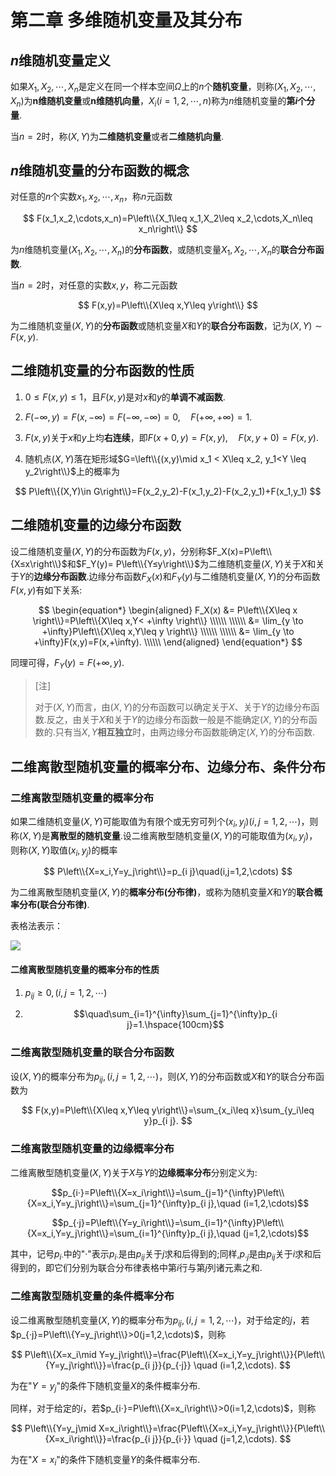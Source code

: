 # 第二章 多维随机变量及其分布

## $n$维随机变量定义

如果$X_1,X_2,\cdots,X_n$是定义在同一个样本空间$\Omega$上的$n$个**随机变量**，则称$(X_1,X_2,\cdots,X_n)$为**n维随机变量**或**n维随机向量**，$X_i(i=1,2,\cdots,n)$称为$n$维随机变量的**第$i$个分量**.

当$n=2$时，称$(X,Y)$为**二维随机变量**或者**二维随机向量**.

## $n$维随机变量的分布函数的概念

对任意的$n$个实数$x_1,x_2,\cdots,x_n$，称$n$元函数

$$
F(x_1,x_2,\cdots,x_n)=P\left\\{X_1\leq x_1,X_2\leq x_2,\cdots,X_n\leq x_n\right\\}
$$

为$n$维随机变量$(X_1,X_2,\cdots,X_n)$的**分布函数**，或随机变量$X_1,X_2,\cdots,X_n$的**联合分布函数**.

当$n=2$时，对任意的实数$x,y$，称二元函数

$$
F(x,y)=P\left\\{X\leq x,Y\leq y\right\\}
$$

为二维随机变量$(X,Y)$的**分布函数**或随机变量$X$和$Y$的**联合分布函数**，记为$(X,Y)\sim F(x,y)$.

## 二维随机变量的分布函数的性质

1. $0\leq F(x,y)\leq 1$，且$F(x,y)$是对$x$和$y$的**单调不减函数**.

2. $F(-\infty,y)=F(x,-\infty)=F(-\infty,-\infty)=0,\quad F(+\infty,+\infty)=1$.
3. $F(x,y)$关于$x$和$y$上均**右连续**，即$F(x+0,y)=F(x,y),\quad F(x,y+0)=F(x,y)$.
4. 随机点$(X,Y)$落在矩形域$G=\left\\{(x,y)\mid x_1 < X\leq x_2, y_1<Y \leq y_2\right\\}$上的概率为

$$
P\left\\{(X,Y)\in G\right\\}=F(x_2,y_2)-F(x_1,y_2)-F(x_2,y_1)+F(x_1,y_1)
$$

## 二维随机变量的边缘分布函数

设二维随机变量$(X,Y)$的分布函数为$F(x,y)$，分别称$F_X(x)=P\left\\{X≤x\right\\}$和$F_Y(y)= P\left\\{Y≤y\right\\}$为二维随机变量$(X,Y)$关于$X$和关于$Y$的**边缘分布函数**.边缘分布函数$F_X(x)$和$F_Y(y)$与二维随机变量$(X,Y)$的分布函数$F(x,y)$有如下关系:

$$
\begin{equation*}
  \begin{aligned}
    F_X(x) &= P\left\\{X\leq x \right\\}=P\left\\{X\leq x,Y< +\infty \right\\} \\\\\\
    \\\\\\
         &= \lim_{y \to +\infty}P\left\\{X\leq x,Y\leq y \right\\} \\\\\\
         \\\\\\
         &= \lim_{y \to +\infty}F(x,y)=F(x,+\infty). \\\\\\
  \end{aligned}
\end{equation*}
$$

同理可得，$F_Y(y)=F(+\infty,y)$.

> [注]
>
> 对于$(X,Y)$而言，由$(X,Y)$的分布函数可以确定关于$X$、关于$Y$的边缘分布函数.反之，由关于$X$和关于$Y$的边缘分布函数一般是不能确定$(X,Y)$的分布函数的.只有当$X,Y$**相互独立**时，由两边缘分布函数能确定$(X,Y)$的分布函数.

## 二维离散型随机变量的概率分布、边缘分布、条件分布

### 二维离散型随机变量的概率分布

如果二维随机变量$(X,Y)$可能取值为有限个或无穷可列个$(x_i,y_j)(i,j=1,2,\cdots)$，则称$(X,Y)$是**离散型的随机变量**.设二维离散型随机变量$(X,Y)$的可能取值为$(x_i,y_j)$，则称$(X,Y)$取值$(x_i,y_j)$的概率

$$
P\left\\{X=x_i,Y=y_j\right\\}=p_{i j}\quad(i,j=1,2,\cdots)
$$

为二维离散型随机变量$(X,Y)$的**概率分布(分布律)**，或称为随机变量$X$和$Y$的**联合概率分布(联合分布律)**.

表格法表示：

![](https://pic.imgdb.cn/item/66193e0468eb935713d44322.png)

#### 二维离散型随机变量的概率分布的性质

1. $p_{i j}\geq 0, (i,j=1,2,\cdots)$

2. $$\quad\sum_{i=1}^{\infty}\sum_{j=1}^{\infty}p_{i j}=1.\hspace{100cm}$$

### 二维离散型随机变量的联合分布函数 

设$(X,Y)$的概率分布为$p_{ij},(i,j=1,2,\cdots)$，则$(X,Y)$的分布函数或$X$和$Y$的联合分布函数为

$$
F(x,y)=P\left\\{X\leq x,Y\leq y\right\\}=\sum_{x_i\leq x}\sum_{y_i\leq y}p_{i j}.
$$

### 二维离散型随机变量的边缘概率分布  

二维离散型随机变量$(X,Y)$关于$X$与$Y$的**边缘概率分布**分别定义为: 

$$p_{i·}=P\left\\{X=x_i\right\\}=\sum_{j=1}^{\infty}P\left\\{X=x_i,Y=y_j\right\\}=\sum_{j=1}^{\infty}p_{i j},\quad (i=1,2,\cdots)$$

$$p_{·j}=P\left\\{Y=y_i\right\\}=\sum_{i=1}^{\infty}P\left\\{X=x_i,Y=y_j\right\\}=\sum_{i=1}^{\infty}p_{i j},\quad (j=1,2,\cdots)$$

其中，记号$p_{i·}$中的"·"表示$p_{i·}$是由$p_{ij}$关于$j$求和后得到的;同样,$p_{·j}$是由$p_{ij}$关于$i$求和后得到的，即它们分别为联合分布律表格中第$i$行与第$j$列诸元素之和.

### 二维离散型随机变量的条件概率分布  

设二维离散型随机变量$(X,Y)$的概率分布为$p_{ij},(i,j=1,2,\cdots)$，对于给定的$j$，若$p_{·j}=P\left\\{Y=y_j\right\\}>0(j=1,2,\cdots)$，则称 

$$
P\left\\{X=x_i\mid Y=y_j\right\\}=\frac{P\left\\{X=x_i,Y=y_j\right\\}}{P\left\\{Y=y_j\right\\}}=\frac{p_{i j}}{p_{·j}} \quad (i=1,2,\cdots).
$$

为在"$Y=y_j$"的条件下随机变量$X$的条件概率分布.

同样，对于给定的$i$，若$p_{i·}=P\left\\{X=x_i\right\\}>0(i=1,2,\cdots)$，则称 

$$
P\left\\{Y=y_j\mid X=x_i\right\\}=\frac{P\left\\{X=x_i,Y=y_j\right\\}}{P\left\\{X=x_i\right\\}}=\frac{p_{i j}}{p_{i·}} \quad (j=1,2,\cdots).
$$

为在"$X=x_i$"的条件下随机变量$Y$的条件概率分布.
